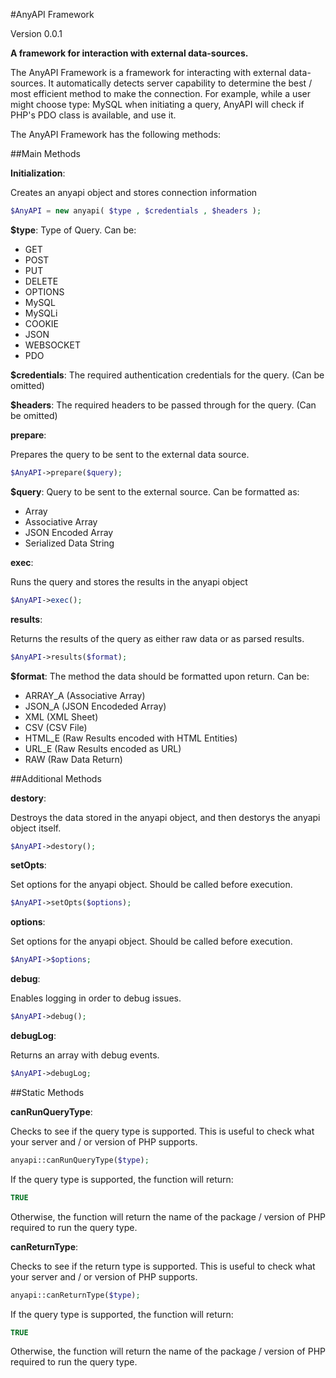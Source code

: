 #AnyAPI Framework

Version 0.0.1

**A framework for interaction with external data-sources.**

The AnyAPI Framework is a framework for interacting with external data-sources.
It automatically detects server capability to determine the best / most efficient method to make the connection.
For example, while a user might choose type: MySQL when initiating a query, AnyAPI will check if PHP's PDO class is available, and use it.

The AnyAPI Framework has the following methods:

##Main Methods

**Initialization**:

Creates an anyapi object and stores connection information

```php
$AnyAPI = new anyapi( $type , $credentials , $headers );
```

**$type**: Type of Query. Can be:

- GET
- POST
- PUT
- DELETE
- OPTIONS
- MySQL
- MySQLi
- COOKIE
- JSON
- WEBSOCKET
- PDO

**$credentials**: The required authentication credentials for the query.
(Can be omitted)

**$headers**: The required headers to be passed through for the query.
(Can be omitted)

**prepare**:

Prepares the query to be sent to the external data source.

```php
$AnyAPI->prepare($query);
```

**$query**: Query to be sent to the external source.
Can be formatted as:

- Array
- Associative Array
- JSON Encoded Array
- Serialized Data String

**exec**:

Runs the query and stores the results in the anyapi object

```php
$AnyAPI->exec();
```

**results**:

Returns the results of the query as either raw data or as parsed results.

```php
$AnyAPI->results($format);
```

**$format**: The method the data should be formatted upon return. Can be:

- ARRAY_A (Associative Array)
- JSON_A (JSON Encodeded Array)
- XML (XML Sheet)
- CSV (CSV File)
- HTML_E (Raw Results encoded with HTML Entities)
- URL_E (Raw Results encoded as URL)
- RAW (Raw Data Return)

##Additional Methods

**destory**:

Destroys the data stored in the anyapi object, and then destorys the anyapi object itself.

```php
$AnyAPI->destory();
```

**setOpts**:

Set options for the anyapi object. Should be called before execution.

```php
$AnyAPI->setOpts($options);
```

**options**:

Set options for the anyapi object. Should be called before execution.

```php
$AnyAPI->$options;
```

**debug**:

Enables logging in order to debug issues.

```php
$AnyAPI->debug();
```

**debugLog**:

Returns an array with debug events.

```php
$AnyAPI->debugLog;
```

##Static Methods

**canRunQueryType**:

Checks to see if the query type is supported. This is useful to check what your server and / or version of PHP supports.

```php
anyapi::canRunQueryType($type);
```

If the query type is supported, the function will return:
```php
TRUE
```

Otherwise, the function will return the name of the package / version of PHP required to run the query type.

**canReturnType**:

Checks to see if the return type is supported. This is useful to check what your server and / or version of PHP supports.

```php
anyapi::canReturnType($type);
```

If the query type is supported, the function will return:
```php
TRUE
```

Otherwise, the function will return the name of the package / version of PHP required to run the query type.